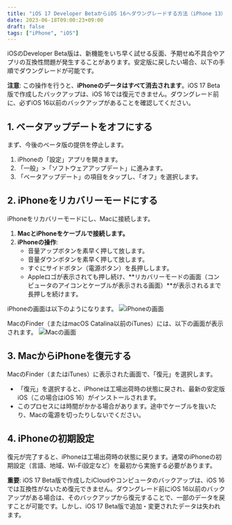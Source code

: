 ```yaml
---
title: "iOS 17 Developer BetaからiOS 16へダウングレードする方法（iPhone 13）"
date: 2023-06-18T09:00:23+09:00
draft: false
tags: ["iPhone", "iOS"] 
---
```

<!--more-->
iOSのDeveloper Beta版は、新機能をいち早く試せる反面、予期せぬ不具合やアプリの互換性問題が発生することがあります。安定版に戻したい場合、以下の手順でダウングレードが可能です。

**注意**: この操作を行うと、**iPhoneのデータはすべて消去されます**。iOS 17 Beta版で作成したバックアップは、iOS 16では復元できません。ダウングレード前に、必ずiOS 16以前のバックアップがあることを確認してください。

## 1. ベータアップデートをオフにする

まず、今後のベータ版の提供を停止します。

1.  iPhoneの「設定」アプリを開きます。
2.  「一般」>「ソフトウェアアップデート」に進みます。
3.  「ベータアップデート」の項目をタップし、「オフ」を選択します。

## 2. iPhoneをリカバリーモードにする

iPhoneをリカバリーモードにし、Macに接続します。

1.  **MacとiPhoneをケーブルで接続します。**
2.  **iPhoneの操作**:
    -   音量アップボタンを素早く押して放します。
    -   音量ダウンボタンを素早く押して放します。
    -   すぐにサイドボタン（電源ボタン）を長押しします。
    -   Appleロゴが表示されても押し続け、**リカバリーモードの画面（コンピュータのアイコンとケーブルが表示される画面）**が表示されるまで長押しを続けます。

iPhoneの画面は以下のようになります。
![iPhoneの画面](.././1.jpg)

MacのFinder（またはmacOS Catalina以前のiTunes）には、以下の画面が表示されます。
![Macの画面](.././2.jpg)

## 3. MacからiPhoneを復元する

MacのFinder（またはiTunes）に表示された画面で、「復元」を選択します。

-   「復元」を選択すると、iPhoneは工場出荷時の状態に戻され、最新の安定版iOS（この場合はiOS 16）がインストールされます。
-   このプロセスには時間がかかる場合があります。途中でケーブルを抜いたり、Macの電源を切ったりしないでください。

## 4. iPhoneの初期設定

復元が完了すると、iPhoneは工場出荷時の状態に戻ります。通常のiPhoneの初期設定（言語、地域、Wi-Fi設定など）を最初から実施する必要があります。

**重要**: iOS 17 Beta版で作成したiCloudやコンピュータのバックアップは、iOS 16では互換性がないため復元できません。ダウングレード前にiOS 16以前のバックアップがある場合は、そのバックアップから復元することで、一部のデータを戻すことが可能です。しかし、iOS 17 Beta版で追加・変更されたデータは失われます。
